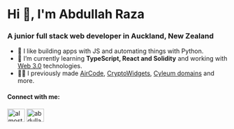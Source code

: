 <h1 >Hi 👋, I'm Abdullah Raza</h1>
<h3>A junior full stack web developer in Auckland, New Zealand</h3>

- 🔭 I like building apps with JS and automating things with Python.
- 🌱 I’m currently learning **TypeScript, React and Solidity** and working with [Web 3.0](https://coinmarketcap.com/alexandria/article/what-is-web-3-0) technologies.
- 🐱‍💻 I previously made [AirCode](http://aircode.raza.run), [CryptoWidgets](https://cryptowidgets.xyz), [Cyleum domains](https://domains.cyleum.io) and more.
 
<p align="left">
<h4 align="left">Connect with me:</h4>
<a href="https://twitter.com/almostefficient" target="blank"><img align="center" src="https://cdn.jsdelivr.net/npm/simple-icons@3.0.1/icons/twitter.svg" alt="almostefficient" height="30" width="40" /></a>
<a href="https://linkedin.com/in/abdullah-raza" target="blank"><img align="center" src="https://cdn.jsdelivr.net/npm/simple-icons@3.0.1/icons/linkedin.svg" alt="abdullah-raza" height="30" width="40" /></a>
</p>

<!--
**AlmostEfficient/almostefficient** is a ✨ _special_ ✨ repository because its `README.md` (this file) appears on your GitHub profile.

Here are some ideas to get you started:

- 🔭 I’m currently working on ...
- 🌱 I’m currently learning ...
- 👯 I’m looking to collaborate on ...
- 🤔 I’m looking for help with ...
- 💬 Ask me about ...
- 📫 How to reach me: ...
- 😄 Pronouns: ...
- ⚡ Fun fact: ...
-->
